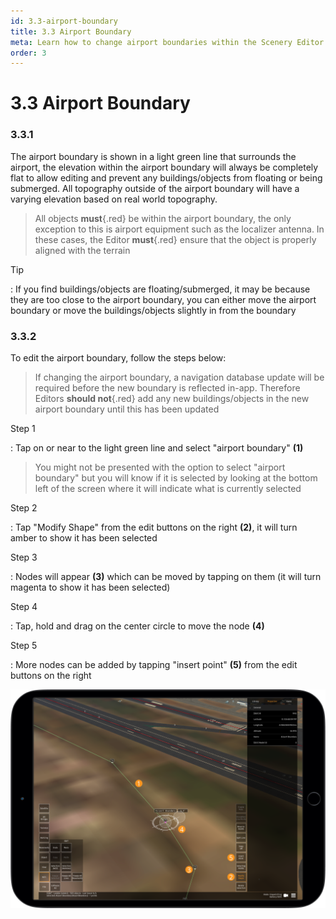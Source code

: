 ```yaml
---
id: 3.3-airport-boundary
title: 3.3 Airport Boundary
meta: Learn how to change airport boundaries within the Scenery Editor of Infinite Flight.
order: 3
---
```




# 3.3 Airport Boundary



### 3.3.1

The airport boundary is shown in a light green line that surrounds the airport, the elevation within the airport boundary will always be completely flat to allow editing and prevent any buildings/objects from floating or being submerged. All topography outside of the airport boundary will have a varying elevation based on real world topography.



> All objects **must**{.red} be within the airport boundary, the only exception to this is airport equipment such as the localizer antenna. In these cases, the Editor **must**{.red} ensure that the object is properly aligned with the terrain



Tip

: If you find buildings/objects are floating/submerged, it may be because they are too close to the airport boundary, you can either move the airport boundary or move the buildings/objects slightly in from the boundary



### 3.3.2

To edit the airport boundary, follow the steps below:



> If changing the airport boundary, a navigation database update will be required before the new boundary is reflected in-app. Therefore Editors **should not**{.red} add any new buildings/objects in the new airport boundary until this has been updated



Step 1

: Tap on or near to the light green line and select "airport boundary" **(1)**



> You might not be presented with the option to select "airport boundary" but you will know if it is selected by looking at the bottom left of the screen where it will indicate what is currently selected



Step 2

: Tap "Modify Shape" from the edit buttons on the right **(2)**, it will turn amber to show it has been selected



Step 3

: Nodes will appear **(3)** which can be moved by tapping on them (it will turn magenta to show it has been selected)



Step 4

: Tap, hold and drag on the center circle to move the node **(4)**



Step 5

: More nodes can be added by tapping "insert point" **(5)** from the edit buttons on the right



![Image 3.3.2.1 - Airport Boundary](_images/manual/frames/3.4.1.1a.png)



